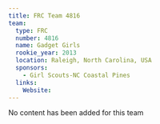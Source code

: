 ```yaml
---
title: FRC Team 4816
team:
  type: FRC
  number: 4816
  name: Gadget Girls
  rookie_year: 2013
  location: Raleigh, North Carolina, USA
  sponsors:
    - Girl Scouts-NC Coastal Pines
  links:
    Website: 
---
```

No content has been added for this team